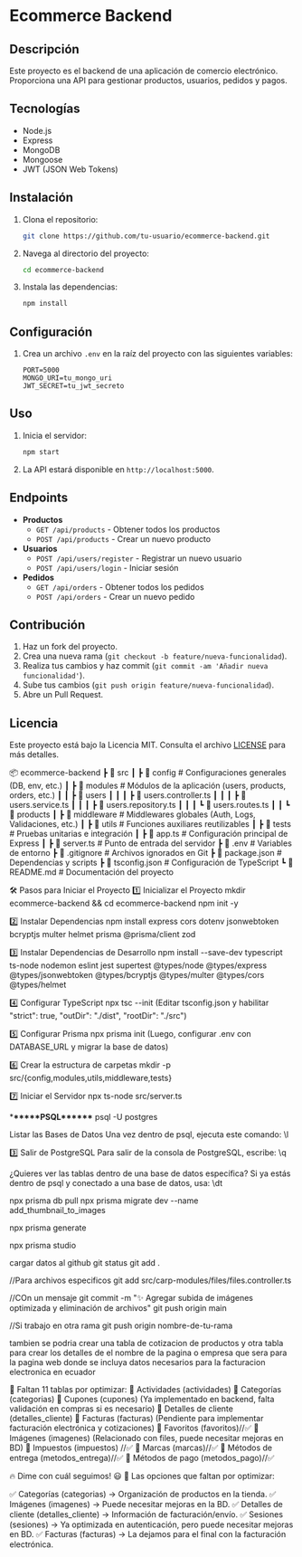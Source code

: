 # Ecommerce Backend

## Descripción

Este proyecto es el backend de una aplicación de comercio electrónico. Proporciona una API para gestionar productos, usuarios, pedidos y pagos.

## Tecnologías

- Node.js
- Express
- MongoDB
- Mongoose
- JWT (JSON Web Tokens)

## Instalación

1. Clona el repositorio:
    ```bash
    git clone https://github.com/tu-usuario/ecommerce-backend.git
    ```
2. Navega al directorio del proyecto:
    ```bash
    cd ecommerce-backend
    ```
3. Instala las dependencias:
    ```bash
    npm install
    ```

## Configuración

1. Crea un archivo `.env` en la raíz del proyecto con las siguientes variables:
    ```
    PORT=5000
    MONGO_URI=tu_mongo_uri
    JWT_SECRET=tu_jwt_secreto
    ```

## Uso

1. Inicia el servidor:
    ```bash
    npm start
    ```
2. La API estará disponible en `http://localhost:5000`.

## Endpoints

- **Productos**
    - `GET /api/products` - Obtener todos los productos
    - `POST /api/products` - Crear un nuevo producto
- **Usuarios**
    - `POST /api/users/register` - Registrar un nuevo usuario
    - `POST /api/users/login` - Iniciar sesión
- **Pedidos**
    - `GET /api/orders` - Obtener todos los pedidos
    - `POST /api/orders` - Crear un nuevo pedido

## Contribución

1. Haz un fork del proyecto.
2. Crea una nueva rama (`git checkout -b feature/nueva-funcionalidad`).
3. Realiza tus cambios y haz commit (`git commit -am 'Añadir nueva funcionalidad'`).
4. Sube tus cambios (`git push origin feature/nueva-funcionalidad`).
5. Abre un Pull Request.

## Licencia

Este proyecto está bajo la Licencia MIT. Consulta el archivo [LICENSE](LICENSE) para más detalles.

📦 ecommerce-backend
┣ 📂 src
┃ ┣ 📂 config # Configuraciones generales (DB, env, etc.)
┃ ┣ 📂 modules # Módulos de la aplicación (users, products, orders, etc.)
┃ ┃ ┣ 📂 users
┃ ┃ ┃ ┣ 📜 users.controller.ts
┃ ┃ ┃ ┣ 📜 users.service.ts
┃ ┃ ┃ ┣ 📜 users.repository.ts
┃ ┃ ┃ ┗ 📜 users.routes.ts
┃ ┃ ┗ 📂 products
┃ ┣ 📂 middleware # Middlewares globales (Auth, Logs, Validaciones, etc.)
┃ ┣ 📂 utils # Funciones auxiliares reutilizables
┃ ┣ 📂 tests # Pruebas unitarias e integración
┃ ┣ 📜 app.ts # Configuración principal de Express
┃ ┣ 📜 server.ts # Punto de entrada del servidor
┣ 📜 .env # Variables de entorno
┣ 📜 .gitignore # Archivos ignorados en Git
┣ 📜 package.json # Dependencias y scripts
┣ 📜 tsconfig.json # Configuración de TypeScript
┗ 📜 README.md # Documentación del proyecto

🛠️ Pasos para Iniciar el Proyecto
1️⃣ Inicializar el Proyecto
mkdir ecommerce-backend && cd ecommerce-backend
npm init -y

2️⃣ Instalar Dependencias
npm install express cors dotenv jsonwebtoken bcryptjs multer helmet prisma @prisma/client zod

3️⃣ Instalar Dependencias de Desarrollo
npm install --save-dev typescript ts-node nodemon eslint jest supertest @types/node @types/express @types/jsonwebtoken @types/bcryptjs @types/multer @types/cors @types/helmet

4️⃣ Configurar TypeScript
npx tsc --init
(Editar tsconfig.json y habilitar "strict": true, "outDir": "./dist", "rootDir": "./src")

5️⃣ Configurar Prisma
npx prisma init
(Luego, configurar .env con DATABASE_URL y migrar la base de datos)

6️⃣ Crear la estructura de carpetas
mkdir -p src/{config,modules,utils,middleware,tests}

7️⃣ Iniciar el Servidor
npx ts-node src/server.ts

\***\*\*\*\*\***PSQL\***\*\*\*\*\***
psql -U postgres

Listar las Bases de Datos
Una vez dentro de psql, ejecuta este comando:
\l

3️⃣ Salir de PostgreSQL
Para salir de la consola de PostgreSQL, escribe:
\q

¿Quieres ver las tablas dentro de una base de datos específica? Si ya estás dentro de psql y conectado a una base de datos, usa:
\dt

npx prisma db pull
npx prisma migrate dev --name add_thumbnail_to_images

npx prisma generate

npx prisma studio

cargar datos al github
git status
git add .

//Para archivos especificos
git add src/carp-modules/files/files.controller.ts

//COn un mensaje
git commit -m "✨ Agregar subida de imágenes optimizada y eliminación de archivos"
git push origin main

//Si trabajo en otra rama
git push origin nombre-de-tu-rama

tambien se podria crear una tabla de cotizacion de productos y otra tabla para crear los detalles de el nombre de la pagina o empresa que sera para la pagina web donde se incluya datos necesarios para la facturacion electronica en ecuador

📌 Faltan 11 tablas por optimizar:
🔹 Actividades (actividades)
🔹 Categorías (categorias)
🔹 Cupones (cupones) (Ya implementado en backend, falta validación en compras si es necesario)
🔹 Detalles de cliente (detalles_cliente)
🔹 Facturas (facturas) (Pendiente para implementar facturación electrónica y cotizaciones)
🔹 Favoritos (favoritos)//✅
🔹 Imágenes (imagenes) (Relacionado con files, puede necesitar mejoras en BD)
🔹 Impuestos (impuestos) //✅
🔹 Marcas (marcas)//✅
🔹 Métodos de entrega (metodos_entrega)//✅
🔹 Métodos de pago (metodos_pago)//✅

🔥 Dime con cuál seguimos! 😃
📌 Las opciones que faltan por optimizar:

<!-- ✅ Métodos de pago (metodos_pago) → Opciones de pago en el checkout.
✅ Métodos de entrega (metodos_entrega) → Configuración de envíos. -->
<!-- ✅ Favoritos (favoritos) → Permite a los usuarios guardar productos favoritos.
✅ Marcas (marcas) → Gestión de marcas de productos. -->

✅ Categorías (categorias) → Organización de productos en la tienda.
✅ Imágenes (imagenes) → Puede necesitar mejoras en la BD.
✅ Detalles de cliente (detalles_cliente) → Información de facturación/envío.
✅ Sesiones (sesiones) → Ya optimizada en autenticación, pero puede necesitar mejoras en BD.
✅ Facturas (facturas) → La dejamos para el final con la facturación electrónica.
